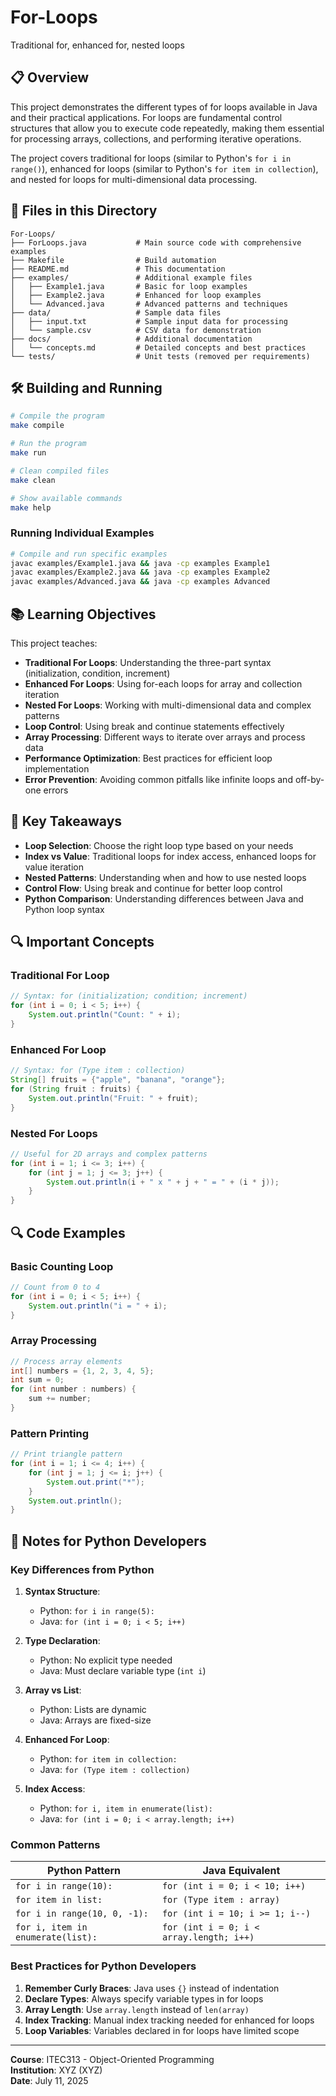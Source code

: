 # For-Loops

Traditional for, enhanced for, nested loops

## 📋 Overview

This project demonstrates the different types of for loops available in Java and their practical applications. For loops are fundamental control structures that allow you to execute code repeatedly, making them essential for processing arrays, collections, and performing iterative operations.

The project covers traditional for loops (similar to Python's `for i in range()`), enhanced for loops (similar to Python's `for item in collection`), and nested for loops for multi-dimensional data processing.

## 📁 Files in this Directory

```
For-Loops/
├── ForLoops.java           # Main source code with comprehensive examples
├── Makefile                # Build automation
├── README.md               # This documentation
├── examples/               # Additional example files
│   ├── Example1.java       # Basic for loop examples
│   ├── Example2.java       # Enhanced for loop examples
│   └── Advanced.java       # Advanced patterns and techniques
├── data/                   # Sample data files
│   ├── input.txt           # Sample input data for processing
│   └── sample.csv          # CSV data for demonstration
├── docs/                   # Additional documentation
│   └── concepts.md         # Detailed concepts and best practices
└── tests/                  # Unit tests (removed per requirements)
```

## 🛠 Building and Running

```bash
# Compile the program
make compile

# Run the program
make run

# Clean compiled files
make clean

# Show available commands
make help
```

### Running Individual Examples

```bash
# Compile and run specific examples
javac examples/Example1.java && java -cp examples Example1
javac examples/Example2.java && java -cp examples Example2
javac examples/Advanced.java && java -cp examples Advanced
```

## 📚 Learning Objectives

This project teaches:

- **Traditional For Loops**: Understanding the three-part syntax (initialization, condition, increment)
- **Enhanced For Loops**: Using for-each loops for array and collection iteration
- **Nested For Loops**: Working with multi-dimensional data and complex patterns
- **Loop Control**: Using break and continue statements effectively
- **Array Processing**: Different ways to iterate over arrays and process data
- **Performance Optimization**: Best practices for efficient loop implementation
- **Error Prevention**: Avoiding common pitfalls like infinite loops and off-by-one errors

## 🎯 Key Takeaways

- **Loop Selection**: Choose the right loop type based on your needs
- **Index vs Value**: Traditional loops for index access, enhanced loops for value iteration
- **Nested Patterns**: Understanding when and how to use nested loops
- **Control Flow**: Using break and continue for better loop control
- **Python Comparison**: Understanding differences between Java and Python loop syntax

## 🔍 Important Concepts

### Traditional For Loop
```java
// Syntax: for (initialization; condition; increment)
for (int i = 0; i < 5; i++) {
    System.out.println("Count: " + i);
}
```

### Enhanced For Loop
```java
// Syntax: for (Type item : collection)
String[] fruits = {"apple", "banana", "orange"};
for (String fruit : fruits) {
    System.out.println("Fruit: " + fruit);
}
```

### Nested For Loops
```java
// Useful for 2D arrays and complex patterns
for (int i = 1; i <= 3; i++) {
    for (int j = 1; j <= 3; j++) {
        System.out.println(i + " x " + j + " = " + (i * j));
    }
}
```

## 🔍 Code Examples

### Basic Counting Loop
```java
// Count from 0 to 4
for (int i = 0; i < 5; i++) {
    System.out.println("i = " + i);
}
```

### Array Processing
```java
// Process array elements
int[] numbers = {1, 2, 3, 4, 5};
int sum = 0;
for (int number : numbers) {
    sum += number;
}
```

### Pattern Printing
```java
// Print triangle pattern
for (int i = 1; i <= 4; i++) {
    for (int j = 1; j <= i; j++) {
        System.out.print("*");
    }
    System.out.println();
}
```

## 📝 Notes for Python Developers

### Key Differences from Python

1. **Syntax Structure**:
   - Python: `for i in range(5):`
   - Java: `for (int i = 0; i < 5; i++)`

2. **Type Declaration**:
   - Python: No explicit type needed
   - Java: Must declare variable type (`int i`)

3. **Array vs List**:
   - Python: Lists are dynamic
   - Java: Arrays are fixed-size

4. **Enhanced For Loop**:
   - Python: `for item in collection:`
   - Java: `for (Type item : collection)`

5. **Index Access**:
   - Python: `for i, item in enumerate(list):`
   - Java: `for (int i = 0; i < array.length; i++)`

### Common Patterns

| Python Pattern | Java Equivalent |
|----------------|-----------------|
| `for i in range(10):` | `for (int i = 0; i < 10; i++)` |
| `for item in list:` | `for (Type item : array)` |
| `for i in range(10, 0, -1):` | `for (int i = 10; i >= 1; i--)` |
| `for i, item in enumerate(list):` | `for (int i = 0; i < array.length; i++)` |

### Best Practices for Python Developers

1. **Remember Curly Braces**: Java uses `{}` instead of indentation
2. **Declare Types**: Always specify variable types in for loops
3. **Array Length**: Use `array.length` instead of `len(array)`
4. **Index Tracking**: Manual index tracking needed for enhanced for loops
5. **Loop Variables**: Variables declared in for loops have limited scope

---

**Course**: ITEC313 - Object-Oriented Programming  
**Institution**: XYZ (XYZ)  
**Date**: July 11, 2025
